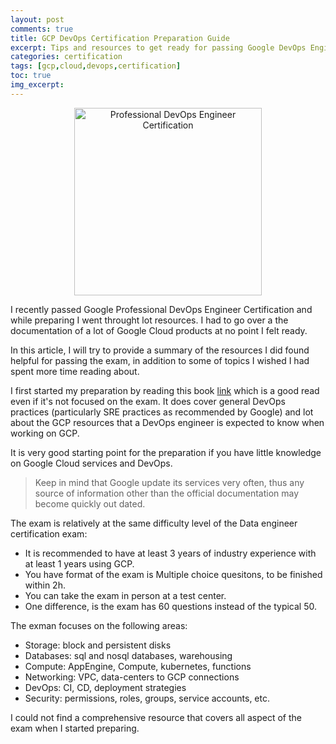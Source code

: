 ```yaml
---
layout: post
comments: true
title: GCP DevOps Certification Preparation Guide
excerpt: Tips and resources to get ready for passing Google DevOps Engineer Certification.
categories: certification
tags: [gcp,cloud,devops,certification]
toc: true
img_excerpt:
---
```


<center><img alt="Professional DevOps Engineer Certification" src='https://badges.images.credential.net/1548352102758.png' width='300' height='300'></center>


I recently passed Google Professional DevOps Engineer Certification and while preparing I went throught lot resources.
I had to go over a the documentation of a lot of Google Cloud products at no point I felt ready.

In this article, I will try to provide a summary of the resources I did found helpful for passing the exam, in addition to some of topics I wished I had spent more time reading about.


I first started my preparation by reading this book [link](https://www.packtpub.com/product/google-cloud-for-devops-engineers/9781839218019) which is a good read even if it's not focused on the exam. It does cover general DevOps practices (particularly SRE practices as recommended by Google) and lot about the GCP resources that a DevOps engineer is expected to know when working on GCP.


It is very good starting point for the preparation if you have little knowledge on Google Cloud services and DevOps.

> Keep in mind that Google update its services very often, thus any source of information other than the official documentation may become quickly out dated.

The exam is relatively at the same difficulty level of the Data engineer certification exam:
- It is recommended to have at least 3 years of industry experience with at least 1 years using GCP.
- You have format of the exam is Multiple choice quesitons, to be finished within 2h.
- You can take the exam in person at a test center.
- One difference, is the exam has 60 questions instead of the typical 50.

The exman focuses on the following areas:
- Storage: block and persistent disks
- Databases: sql and nosql databases, warehousing
- Compute: AppEngine, Compute, kubernetes, functions
- Networking: VPC, data-centers to GCP connections
- DevOps: CI, CD, deployment strategies
- Security: permissions, roles, groups, service accounts, etc.

I could not find a comprehensive resource that covers all aspect of the exam when I started preparing. 
